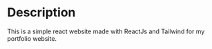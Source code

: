 # Description
This is a simple react website made with ReactJs and Tailwind for my portfolio website.
